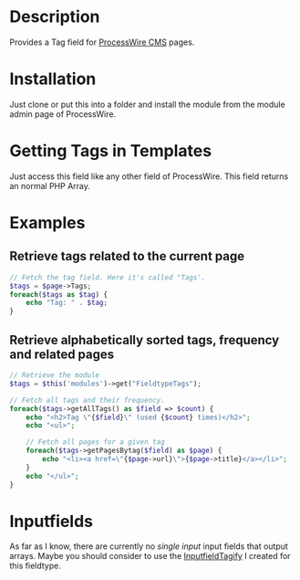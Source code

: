 # Description 
Provides a Tag field for [ProcessWire CMS](https://www.processwire.com) pages.


# Installation
Just clone or put this into a folder and install the module from the module admin page
of ProcessWire.

# Getting Tags in Templates
Just access this field like any other field of ProcessWire. This field returns an normal PHP Array.
# Examples
## Retrieve tags related to the current page
```php
// Fetch the tag field. Here it's called "Tags'.
$tags = $page->Tags;
foreach($tags as $tag) {
	echo "Tag: " . $tag;
}
```
## Retrieve alphabetically sorted tags, frequency and related pages
```php
// Retrieve the module
$tags = $this('modules')->get("FieldtypeTags");

// Fetch all tags and their frequency.
foreach($tags->getAllTags() as $field => $count) {
	echo "<h2>Tag \"{$field}\" (used {$count} times)</h2>";
	echo "<ul>";

	// Fetch all pages for a given tag
	foreach($tags->getPagesBytag($field) as $page) {
		echo "<li><a href=\"{$page->url}\">{$page->title}</a></li>";
	}
	echo "</ul>";
}
```

# Inputfields
As far as I know, there are currently no *single input* input fields that output arrays. Maybe you should consider to use the [InputfieldTagify][1] I created for this fieldtype.

[1]: https://github.com/sebi2020/InputfieldTagify